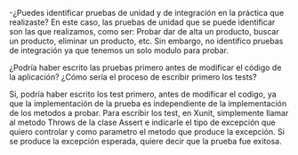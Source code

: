 -¿Puedes identificar pruebas de unidad y de integración en la práctica que realizaste?
En este caso, las pruebas de unidad que se puede identificar son las que realizamos, como ser:
Probar dar de alta un producto, buscar un producto, eliminar un producto, etc.
Sin embargo, no identifico pruebas de integración ya que tenemos un solo modulo para probar.

¿Podría haber escrito las pruebas primero antes de modificar el código de la aplicación?
¿Cómo sería el proceso de escribir primero los tests?

Si, podría haber escrito los test primero, antes de modificar el codigo, ya que la implementación
de la prueba es independiente de la implementación de los metodos a probar.
Para escribir los test, en Xunit, simplemente llamar al metodo Throws de la clase Assert e indicarle el tipo de excepción que quiero controlar y como parametro el metodo que produce la excepción.
Si se produce la excepción esperada, quiere decir que la prueba fue exitosa.
